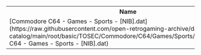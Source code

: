 <table>
<tr><th>Name</th><th>Size</th></tr>
<tr><td>
[Commodore C64 - Games - Sports - [NIB].dat](https://raw.githubusercontent.com/open-retrogaming-archive/dat-catalog/main/root/basic/TOSEC/Commodore/C64/Games/Sports/[NIB]/Commodore C64 - Games - Sports - [NIB].dat)
</td><td>192857</td></tr>
</table>
